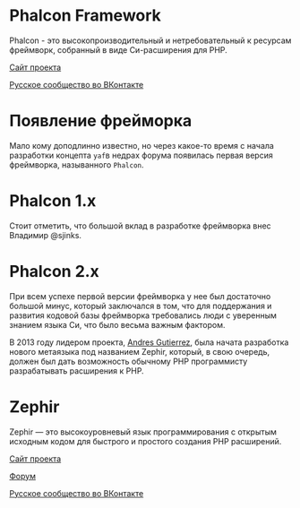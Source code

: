 Phalcon Framework
=================

Phalcon - это высокопроизводительный и нетребовательный к ресурсам фреймворк, собранный в виде Си-расширения для PHP.

[Сайт проекта](http://phalconphp.com/en/)

[Русское сообщество во ВКонтакте](http://vk.com/phalconphp)


# Появление фрейморка

Мало кому доподлинно известно, но через какое-то время с начала разработки концепта `yaf`в недрах форума появилась первая версия фреймворка, называнного `Phalcon`.

# Phalcon 1.x

Стоит отметить, что большой вклад в разработке фреймворка внес Владимир @sjinks.

# Phalcon 2.x

При всем успехе первой версии фреймворка у нее был достаточно большой минус, который заключался в том, что для поддержания и развития кодовой базы фреймворка требовались люди с уверенным знанием языка Си, что было весьма важным фактором.

В 2013 году лидером проекта, [Andres Gutierrez](https://github.com/andresgutierrez), была начата разработка нового метаязыка под названием Zephir, который, в свою очередь, должен был дать возможность обычному PHP программисту разрабатывать расширения к PHP.

# Zephir

Zephir — это высокоуровневый язык программирования с открытым исходным кодом для быстрого и простого создания PHP расширений.

[Сайт проекта](http://zephir-lang.com/)

[Форум](http://forum.zephir-lang.com/)

[Русское сообщество во ВКонтакте](http://vk.com/zephir_lang)
